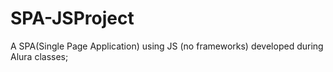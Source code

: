 # SPA-JSProject

A SPA(Single Page Application) using JS (no frameworks) developed during Alura classes;
